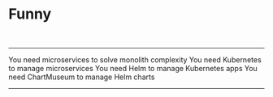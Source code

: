 # Funny

<br/>

---

You need microservices to solve monolith complexity
You need Kubernetes to manage microservices
You need Helm to manage Kubernetes apps
You need ChartMuseum to manage Helm charts

--- 